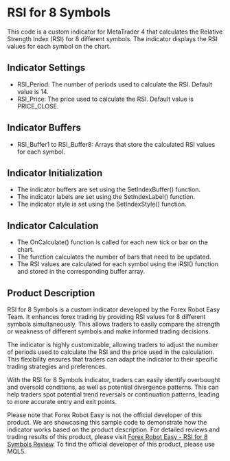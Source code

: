 # RSI for 8 Symbols

This code is a custom indicator for MetaTrader 4 that calculates the Relative Strength Index (RSI) for 8 different symbols. The indicator displays the RSI values for each symbol on the chart.

## Indicator Settings
- RSI_Period: The number of periods used to calculate the RSI. Default value is 14.
- RSI_Price: The price used to calculate the RSI. Default value is PRICE_CLOSE.

## Indicator Buffers
- RSI_Buffer1 to RSI_Buffer8: Arrays that store the calculated RSI values for each symbol.

## Indicator Initialization
- The indicator buffers are set using the SetIndexBuffer() function.
- The indicator labels are set using the SetIndexLabel() function.
- The indicator style is set using the SetIndexStyle() function.

## Indicator Calculation
- The OnCalculate() function is called for each new tick or bar on the chart.
- The function calculates the number of bars that need to be updated.
- The RSI values are calculated for each symbol using the iRSI() function and stored in the corresponding buffer array.

## Product Description

RSI for 8 Symbols is a custom indicator developed by the Forex Robot Easy Team. It enhances forex trading by providing RSI values for 8 different symbols simultaneously. This allows traders to easily compare the strength or weakness of different symbols and make informed trading decisions.

The indicator is highly customizable, allowing traders to adjust the number of periods used to calculate the RSI and the price used in the calculation. This flexibility ensures that traders can adapt the indicator to their specific trading strategies and preferences.

With the RSI for 8 Symbols indicator, traders can easily identify overbought and oversold conditions, as well as potential divergence patterns. This can help traders spot potential trend reversals or continuation patterns, leading to more accurate entry and exit points.

Please note that Forex Robot Easy is not the official developer of this product. We are showcasing this sample code to demonstrate how the indicator works based on the product description. For detailed reviews and trading results of this product, please visit [Forex Robot Easy - RSI for 8 Symbols Review](https://forexroboteasy.com/forex-robot-review/rsi-for-8-symbols-review-enhance-forex-trading-with-divergence-detection/). To find the official developer of this product, please use MQL5.
